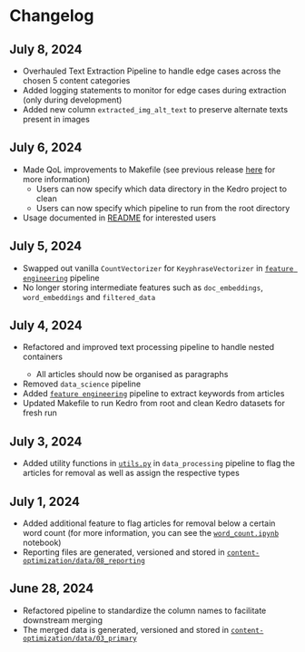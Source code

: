 # Changelog

## July 8, 2024 <a id="july-8-2024"></a>

- Overhauled Text Extraction Pipeline to handle edge cases across the chosen 5 content categories
- Added logging statements to monitor for edge cases during extraction (only during development)
- Added new column `extracted_img_alt_text` to preserve alternate texts present in images

## July 6, 2024 <a id="july-6-2024"></a>

- Made QoL improvements to Makefile (see previous release [here](#july-4-2024) for more information)
  - Users can now specify which data directory in the Kedro project to clean
  - Users can now specify which pipeline to run from the root directory
- Usage documented in [README](README.md#working-with-kedro-from-root-directory) for interested users

## July 5, 2024 <a id="july-5-2024"></a>

- Swapped out vanilla `CountVectorizer` for `KeyphraseVectorizer` in [`feature engineering`](content-optimization/src/content_optimization/pipelines/feature_engineering) pipeline
- No longer storing intermediate features such as `doc_embeddings`, `word_embeddings` and `filtered_data`

## July 4, 2024 <a id="july-4-2024"></a>

- Refactored and improved text processing pipeline to handle nested <div> containers
  - All articles should now be organised as paragraphs
- Removed `data_science` pipeline
- Added [`feature engineering`](content-optimization/src/content_optimization/pipelines/feature_engineering) pipeline to extract keywords from articles
- Updated Makefile to run Kedro from root and clean Kedro datasets for fresh run

## July 3, 2024 <a id="july-3-2024"></a>

- Added utility functions in [`utils.py`](content-optimization/src/content_optimization/pipelines/data_processing/utils.py) in `data_processing` pipeline to flag the articles for removal as well as assign the respective types

## July 1, 2024 <a id="july-1-2024"></a>

- Added additional feature to flag articles for removal below a certain word count (for more information, you can see the [`word_count.ipynb`](content-optimization/notebooks/word_count.ipynb) notebook)
- Reporting files are generated, versioned and stored in [`content-optimization/data/08_reporting`](content-optimization/data/08_reporting)

## June 28, 2024

- Refactored pipeline to standardize the column names to facilitate downstream merging
- The merged data is generated, versioned and stored in [`content-optimization/data/03_primary`](content-optimization/data/03_primary)
